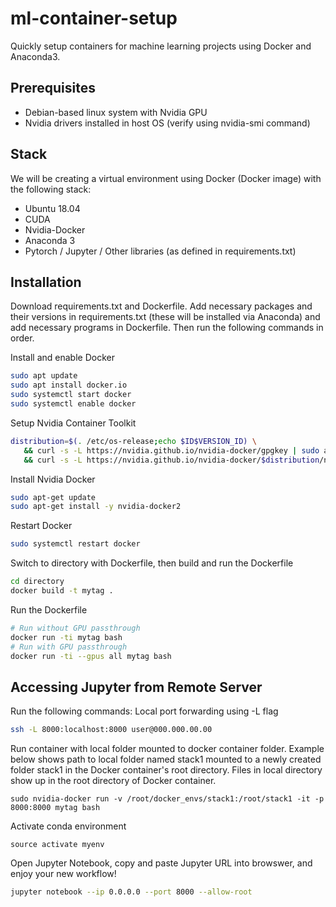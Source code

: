 # ml-container-setup

Quickly setup containers for machine learning projects using Docker and Anaconda3.  

## Prerequisites

- Debian-based linux system with Nvidia GPU
- Nvidia drivers installed in host OS (verify using nvidia-smi command)



## Stack

We will be creating a virtual environment using Docker (Docker image) with the following stack:
- Ubuntu 18.04
- CUDA
- Nvidia-Docker
- Anaconda 3
- Pytorch / Jupyter / Other libraries (as defined in requirements.txt)

## Installation

Download requirements.txt and Dockerfile. Add necessary packages and their versions in requirements.txt (these will be installed via Anaconda) and add necessary programs in Dockerfile. Then run the following commands in order. 

Install and enable Docker

```sh
sudo apt update
sudo apt install docker.io
sudo systemctl start docker
sudo systemctl enable docker
```

Setup Nvidia Container Toolkit
```sh
distribution=$(. /etc/os-release;echo $ID$VERSION_ID) \
   && curl -s -L https://nvidia.github.io/nvidia-docker/gpgkey | sudo apt-key add - \
   && curl -s -L https://nvidia.github.io/nvidia-docker/$distribution/nvidia-docker.list | sudo tee /etc/apt/sources.list.d/nvidia-docker.list
```

Install Nvidia Docker
```sh
sudo apt-get update
sudo apt-get install -y nvidia-docker2
```

Restart Docker
```sh
sudo systemctl restart docker
```

Switch to directory with Dockerfile, then build and run the Dockerfile

```sh
cd directory
docker build -t mytag .
```

Run the Dockerfile 
```sh
# Run without GPU passthrough
docker run -ti mytag bash 
# Run with GPU passthrough 
docker run -ti --gpus all mytag bash 
```

## Accessing Jupyter from Remote Server
Run the following commands:
Local port forwarding using -L flag
```sh
ssh -L 8000:localhost:8000 user@000.000.00.00
```
Run container with local folder mounted to docker container folder. Example below shows path to local folder named stack1 mounted to a newly created folder stack1 in the Docker container's root directory. Files in local directory show up in the root directory of Docker container.
```shf
sudo nvidia-docker run -v /root/docker_envs/stack1:/root/stack1 -it -p 8000:8000 mytag bash
```
Activate conda environment
```shf
source activate myenv
```


Open Jupyter Notebook, copy and paste Jupyter URL into browswer, and enjoy your new workflow!
```sh
jupyter notebook --ip 0.0.0.0 --port 8000 --allow-root
```
